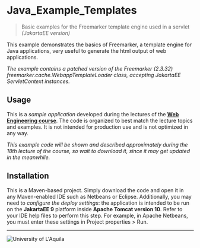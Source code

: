# Java_Example_Templates

> Basic examples for the Freemarker template engine used in a servlet *(JakartaEE version)*

This example demonstrates the basics of Freemarker, a template engine for Java applications, very useful to generate the html output of web applications.

*The example contains a patched version of the Freemarker (2.3.32) freemarker.cache.WebappTemplateLoader class, accepting JakartaEE ServletContext instances.*

## Usage

This is a *sample application* developed during the lectures of the  [**Web Engineering course**](https://webengineering-univaq.github.io). The code is organized to best match the lecture topics and examples. It is not intended for production use and is not optimized in any way. 

*This example code will be shown and described approximately during the 18th lecture of the course, so wait to download it, since it may get updated in the meanwhile.*

## Installation

This is a Maven-based project. Simply download the code and open it in any Maven-enabled IDE such as Netbeans or Eclipse. Additionally, you may need to *configure the deploy settings*: the application is intended to be run on the **JakartaEE 9** platform inside **Apache Tomcat version 10**. Refer to your IDE help files to perform this step. For example, in Apache Netbeans, you must enter these settings in Project properties > Run.

---

![University of L'Aquila](https://www.disim.univaq.it/skins/aqua/img/logo2021-2.png)
